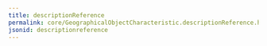 ```yaml
---
title: descriptionReference
permalink: core/GeographicalObjectCharacteristic.descriptionReference.html
jsonid: descriptionreference
---
```

